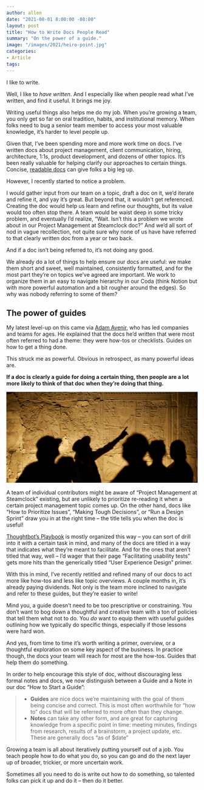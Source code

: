 ```yaml
---
author: allen
date: "2021-08-01 8:00:00 -08:00"
layout: post
title: "How to Write Docs People Read"
summary: "On the power of a guide."
image: "/images/2021/heiro-point.jpg"
categories:
- Article
tags:
---
```


I like to write.

Well, I like to *have written*. And I especially like when people read what I’ve written, and find it useful. It brings me joy.

Writing useful things also helps me do my job. When you’re growing a team, you only get so far on oral tradition, habits, and institutional memory. When folks need to bug a senior team member to access your most valuable knowledge, it’s harder to level people up.

Given that, I’ve been spending more and more work time on docs. I’ve written docs about project management, client communication, hiring, architecture, 1:1s, product development, and dozens of other topics. It’s been really valuable for helping clarify our approaches to certain things. Concise, [readable docs](https://allenpike.com/2019/making-a-list-bold) can give folks a big leg up.

However, I recently started to notice a problem.

I would gather input from our team on a topic, draft a doc on it, we’d iterate and refine it, and yay it’s great. But beyond that, it wouldn’t get referenced. Creating the doc would help us learn and refine our thoughts, but its value would too often stop there. A team would be waist deep in some tricky problem, and eventually I’d realize, “Wait. Isn’t this a problem we wrote about in our Project Management at Steamclock doc?” And we’d all sort of nod in vague recollection, not quite sure why none of us have have referred to that clearly written doc from a year or two back.

And if a doc isn’t being referred to, it’s not doing any good.

We already do a lot of things to help ensure our docs are useful: we make them short and sweet, well maintained, consistently formatted, and for the most part they’re on topics we’ve agreed are important. We work to organize them in an easy to navigate hierarchy in our Coda (think Notion but with more powerful automation and a bit rougher around the edges). So why was nobody referring to some of them?

## The power of guides

My latest level-up on this came via [Adam Avenir](https://twitter.com/adamavenir), who has led companies and teams for ages. He explained that the docs he’d written that were most often referred to had a theme: they were how-tos or checklists. Guides on how to get a thing done.

This struck me as powerful. Obvious in retrospect, as many powerful ideas are.

**If a doc is clearly a guide for doing a certain thing, then people are a lot more likely to think of that doc when they’re doing that thing.**

<img src="/images/2021/heiro-point.jpg" />

A team of individual contributors might be aware of “Project Management at Steamclock” existing, but are unlikely to prioritize re-reading it when a certain project management topic comes up. On the other hand, docs like “How to Prioritize Issues”, “Making Tough Decisions”, or “Run a Design Sprint” draw you in at the right time – the title tells you when the doc is useful!

[Thoughtbot’s Playbook](https://thoughtbot.com/playbook) is mostly organized this way – you can sort of drill into it with a certain task in mind, and many of the docs are titled in a way that indicates what they’re meant to facilitate. And for the ones that aren’t titled that way, well – I’d wager that their page “Facilitating usability tests” gets more hits than the generically titled “User Experience Design” primer.

With this in mind, I’ve recently retitled and refined many of our docs to act more like how-tos and less like topic overviews. A couple months in, it’s already paying dividends. Not only is the team more inclined to navigate and refer to these guides, but they’re easier to write!

Mind you, a guide doesn’t need to be too prescriptive or constraining. You don’t want to bog down a thoughtful and creative team with a ton of policies that tell them what not to do. You *do* want to equip them with useful guides outlining how we typically do specific things, especially if those lessons were hard won.

And yes, from time to time it’s worth writing a primer, overview, or a thoughtful exploration on some key aspect of the business. In practice though, the docs your team will reach for most are the how-tos. Guides that help them do something.

In order to help encourage this style of doc, without discouraging less formal notes and docs, we now distinguish between a Guide and a Note in our doc “How to Start a Guide”:

> * **Guides** are nice docs we’re maintaining with the goal of them being concise and correct. This is most often worthwhile for “how to” docs that will be referred to more often than they change.
> * **Notes** can take any other form, and are great for capturing knowledge from a specific point in time: meeting minutes, findings from research, results of a brainstorm, a project update, etc. These are generally docs “as of $date”

Growing a team is all about iteratively putting yourself out of a job. You teach people how to do what you do, so you can go and do the next layer up of broader, trickier, or more uncertain work.

Sometimes all you need to do is write out how to do something, so talented folks can pick it up and do it – then do it better.

